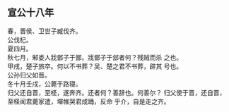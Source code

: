 ## 宣公十八年

春，晋侯、卫世子臧伐齐。  
公伐杞。  
夏四月。  
秋七月，邾娄人戕鄫子于鄫。戕鄫子于郐者何？残贼而杀
之也。  
甲戌，楚子旅卒。何以不书葬？吴、楚之君不书葬，辟其
号也。  
公孙归父如晋。  
冬十月壬戌，公薨于路寝。  
归父还自晋，至柽，遂奔齐。还者何？善辞也。何善尔？
归父使于晋，还自晋，至柽闻君薨家遣，墠帷哭君成踊，反命
乎介，自是走之齐。  


